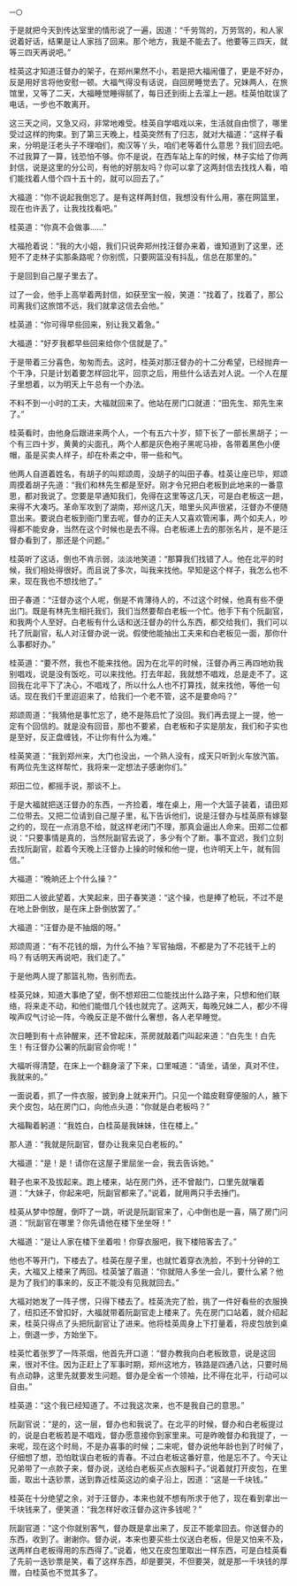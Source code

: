     一〇 

   于是就把今天到传达室里的情形说了一遍，因道：“千劳驾的，万劳驾的，和人家说着好话，结果是让人家挡了回来。那个地方，我是不能去了。他要等三四天，就等三四天再说吧。”

   桂英这才知道汪督办的架子，在郑州果然不小，若是把大福闹僵了，更是不好办，反是用好言将他安慰一顿。大福气得没有话说，自回房睡觉去了。兄妹两人，在旅馆里，又等了二天，大福睡觉睡得腻了，每日还到街上去溜上一趟。桂英怕耽误了电话，一步也不敢离开。

   这三天之间，又急又闷，非常地难受。桂英自学唱戏以来，生活就自由惯了，哪里受过这样的拘束。到了第三天晚上，桂英突然有了归志，就对大福道：“这样子看来，分明是汪老头子不理咱们，痴汉等丫头，咱们老等着什么意思？我们回去吧。不过我算了一算，钱恐怕不够。你不是说，在西车站上车的时候，林子实给了你两封信，说是这里的分公司，有他的好朋友吗？你可以拿了这两封信去找找人看，咱们能找着人借个四十五十的，就可以回去了。”

   大福道：“你不说起我倒忘了。是有这样两封信，我想没有什么用，塞在网篮里，现在也许丢了，让我找找看吧。”

   桂英道：“你真不会做事……”

   大福抢着说：“我的大小姐，我们只说奔郑州找汪督办来着，谁知道到了这里，还短不了走林子实那条路呢？你别慌，只要网篮没有抖乱，信总在那里的。”

   于是回到自己屋子里去了。

   过了一会，他手上高举着两封信，如获至宝一般，笑道：“找着了，找着了，那公司离我们这旅馆不远，我们就拿这信去会他。”

   桂英道：“你可得早些回来，别让我又着急。”

   大福道：“好歹我都早些回来给你个信就是了。”

   于是带着三分喜色，匆匆而去。这时，桂英对那汪督办的十二分希望，已经抛弃一个干净，只是计划着要怎样回北平，回京之后，用些什么话去对人说。一个人在屋子里想着，以为明天上午总有一个办法。

   不料不到一小时的工夫，大福就回来了。他站在房门口就道：“田先生、郑先生来了。”

   桂英看时，由他身后跟进来两个人，一个有五六十岁，颏下长了一部长黑胡子；一个有三四十岁，黄黄的尖面孔，两个人都是灰色袍子黑呢马褂，各带着黑色小便帽，虽是买卖人样子，却在朴素之中，带一些和气。

   他两人自道着姓名，有胡子的叫郑颂周，没胡子的叫田子春。桂英让座已毕，郑颂周摸着胡子先道：“我们和林先生都是至好。刚才令兄把白老板到此地来的一番意思，都对我说了。您要是早通知我们，免得在这里等这几天，可是白老板这一趟，来得不大凑巧。革命军攻到了湖南，郑州这几天，暗里头风声很紧，汪督办不便随意出来。要说白老板到衙门里去呢，督办的正夫人又喜欢管闲事，两个如夫人，吵得都不能安身，当然在这个时候也是去不得。白老板递上去的那张名片，是不是汪督办看到了，那还是个问题。”

   桂英听了这话，倒也不肯示弱，淡淡地笑道：“那算我们找错了人。他在北平的时候，我们相处得很好。而且说了多次，叫我来找他。早知是这个样子，我怎么也不来，现在我也不想找他了。”

   田子春道：“汪督办这个人呢，倒是不肯薄待人的，不过这个时候，他真有些不便出门。既是有林先生相托我们，我们当然要帮白老板一个忙。他手下有个阮副官，和我两个人至好。白老板有什么话和送汪督办的什么东西，都交给我们，我们可以托了阮副官，私人对汪督办说一说。假使他能抽出工夫来和白老板见一面，那你什么事都好办。”

   桂英道：“要不然，我也不能来找他。因为在北平的时候，汪督办再三再四地劝我别唱戏，说是没有饭吃，可以来找他。打去年起，我就想不唱戏，总是走不了。这回我在北平下了决心，不唱戏了，所以什么人也不打算找，就来找他，等他一句话。现在我们千里迢迢来了，给我们一个老不管，这不是要命吗？”

   郑颂周道：“我猜他是事忙忘了，绝不是陈启忙了没回。我们再去提上一提，他一定有个回信的。就是没有回音，那也不要紧，白老板和子实是朋友，我们和子实也是至好，反正盘缠钱，不让你有什么为难。”

   桂英笑道：“我到郑州来，大门也没出，一个熟人没有，成天只听到火车放汽笛。有两位先生这样帮忙，我将来一定想法子感谢你们。”

   郑田二位，都摇手说，那谈不上。

   于是大福就把送汪督办的东西，一齐捡着，堆在桌上，用一个大篮子装着，请田郑二位带去。又把二位请到自己屋子里，私下告诉他们，说是汪督办与桂英原有嫁娶之约的，现在一点消息不给，就这样老闭门不理，那真会逼出人命来。田郑二位都说：“只要事情是真的，当然阮副官去说了，多少有个了断。事不宜迟，我们立刻去找阮副官，趁着今天晚上汪督办上操的时候和他一提，也许明天上午，就有回信。”

   大福道：“晚晌还上个什么操？”

   郑田二人彼此望着，大笑起来，田子春笑道：“这个操，也是捧了枪玩，不过不是在地上卧倒放，是在床上卧倒放罢了。”

   大福道：“汪督办是不抽烟的呀。”

   郑颂周道：“有不花钱的烟，为什么不抽？军官抽烟，不都是为了不花钱干上的吗？有话明天再说吧，我们走了。”

   于是他两人提了那篮礼物，告别而去。

   桂英兄妹，知道大事绝了望，倒不想郑田二位能找出什么路子来，只想和他们联络，将来走不动，和他们能借几个钱也就完了。这两天，每晚兄妹二人，都少不得唉声叹气讨论一阵，今晚反正是不做什么奢想，各人老早睡觉。

   次日睡到有十点钟醒来，还不曾起床，茶房就敲着门叫起来道：“白先生！白先生！有汪督办公署的阮副官会你呢！”

   大福听得清楚，在床上一个翻身滚了下来，口里喊道：“请坐，请坐，真对不住，我就来的。”

   一面说着，抓了一件衣服，披到身上就来开门。只见一个踏皮鞋穿便服的人，腋下夹个皮包，站在房门口，向他点头道：“你就是白老板吗？”

   大福鞠着躬道：“我姓白，白桂英是我妹妹，住在楼上。”

   那人道：“我就是阮副官，督办让我来见白老板的。”

   大福道：“是！是！请你在这屋子里屈坐一会，我去告诉她。”

   鞋子也来不及拔起来。跑上楼来，站在房门外，还不曾敲门，口里先就嚷着道：“大妹子，你起来吧，阮副官都来了。”说着，就用两只手去捶门。

   桂英从梦中惊醒，倒吓了一跳，听说是阮副官来了，心中倒也是一喜，隔了房门问道：“阮副官在哪里？你先请他在楼下坐坐呀！”

   大福道：“是让人家在楼下坐着啦！你穿衣服吧，我下楼陪客去了。”

   他也不等开门，下楼去了。桂英在屋子里，也就忙着穿衣洗脸，不到十分钟的工夫，大福又上楼来了两回。桂英皱了眉道：“你就陪人多坐一会儿，要什么紧？他是为了我们的事来的，反正不能没有见我就回去。”

   大福对她发了一阵子愣，只得下楼去了。桂英洗完了脸，挑了一件好看些的衣服换了，纽扣还不曾扣好，大福就带着阮副官走上楼来了。先在房门口站着，就介绍起来，桂英只得点了头把阮副官让了进来。他将桂英周身上下打量着，将皮包放到桌上，倒退一步，方始坐下。

   桂英忙着张罗了一阵茶烟，他首先开口道：“督办教我向白老板致意，说是这回来，很对不住。因为正赶上了军事时期，郑州这地方，铁路是四通八达，只要时局有点动静，这里先就要发生问题。督办是全省一个领袖，比不得在北平，行动可以自由。”

   桂英道：“这个我已经知道了。不过我这次来，也不是我自己的意思。”

   阮副官说：“是的，这一层，督办也和我说了。在北平的时候，督办和白老板提过的，说是白老板若是不唱戏，督办愿意接你到家里来。可是昨晚督办和我提了，一来呢，现在这个时局，不是办喜事的时候；二来呢，督办说他年龄也到了时候了，仔细想了想，恐怕耽误白老板的青春。不过白老板这番好意，他是忘不了。今天让兄弟带了一点款子来，督办说，送给白老板买点衣服料子。”说着就打开皮包，在里面，取出十迭钞票，送到靠近桂英这边的桌子沿上，因道：“这是一千块钱。”

   桂英在十分绝望之余，对于汪督办，本来也就不想有所求于他了，现在看到拿出一千块钱来了，便笑道：“我怎样好收汪督办这许多钱呢？”

   阮副官道：“这个你就别客气，督办既是拿出来了，反正不能拿回去。你送督办的东西，收到了。谢谢你。督办说，本来也要买些土仪送白老板，但是又怕来不及，送两样白老板得用的东西得了。”说着，他又在皮包里取出一样东西，可是白桂英看了先前一迭钞票是笑，看了这样东西，却是要哭，不但要哭，就是那一千块钱的厚赠，白桂英也不觉其多了。

